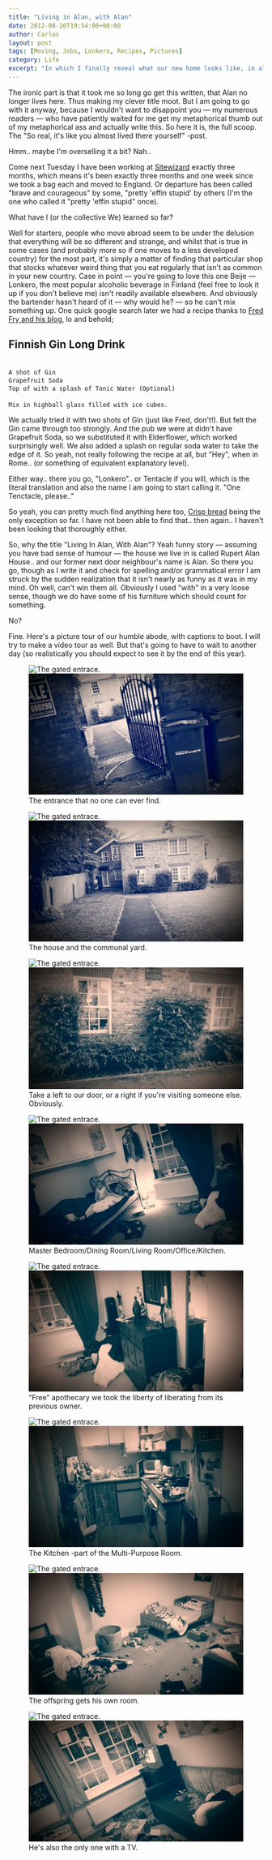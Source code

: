 ```yaml
---
title: "Living in Alan, with Alan"
date: 2012-08-26T19:54:00+00:00
author: Carlos
layout: post
tags: [Moving, Jobs, Lonkero, Recipes, Pictures]
category: Life
excerpt: "In which I finally reveal what our new home looks like, in all its semi-furnished glory."
---
```

The ironic part is that it took me so long go get this written, that Alan no longer lives here. Thus making my clever title moot. But I am going to go with it anyway, because I wouldn't want to disappoint you — my numerous readers — who have patiently waited for me get my metaphorical thumb out of my metaphorical ass and actually write this. So here it is, the full scoop. The "So real, it's like you almost lived there yourself" -post.

Hmm.. maybe I'm overselling it a bit? Nah..

Come next Tuesday I have been working at [Sitewizard](http://www.sitewizard.co.uk/) exactly three months, which means it's been exactly three months and one week since we took a bag each and moved to England. Or departure has been called "brave and courageous" by some, "pretty 'effin stupid' by others (I'm the one who called it "pretty 'effin stupid" once).

What have I (or the collective We) learned so far?

Well for starters, people who move abroad seem to be under the delusion that everything will be so different and strange, and whilst that is true in some cases (and probably more so if one moves to a less developed country) for the most part, it's simply a matter of finding that particular shop that stocks whatever weird thing that you eat regularly that isn't as common in your new country. Case in point — you're going to love this one Beije — Lonkero, the most popular alcoholic beverage in Finland (feel free to look it up if you don't believe me) isn't readily available elsewhere. And obviously the bartender hasn't heard of it — why would he? — so he can't mix something up. One quick google search later we had a recipe thanks to [Fred Fry and his blog](http://fredfryinternational.blogspot.co.uk/2008/09/lonkero-finnish-gin-long-drink-recipe.html), lo and behold;

## Finnish Gin Long Drink

~~~

A shot of Gin
Grapefruit Soda
Top of with a splash of Tonic Water (Optional)

Mix in highball glass filled with ice cubes.

~~~

We actually tried it with two shots of Gin (just like Fred, don't!). But felt the Gin came through too strongly. And the pub we were at didn't have Grapefruit Soda, so we substituted it with Elderflower, which worked surprisingly well. We also added a splash on regular soda water to take the edge of it. So yeah, not really following the recipe at all, but "Hey", when in Rome.. (or something of equivalent explanatory level).

Either way.. there you go, "Lonkero".. or Tentacle if you will, which is the literal translation and also the name I am going to start calling it. "One Tenctacle, please.."

So yeah, you can pretty much find anything here too, [Crisp bread](http://en.wikipedia.org/wiki/Kn%C3%A4ckebr%C3%B6d) being the only exception so far. I have not been able to find that.. then again.. I haven't been looking that thoroughly either.

So, why the title "Living In Alan, With Alan"? Yeah funny story — assuming you have bad sense of humour — the house we live in is called Rupert Alan House.. and our former next door neighbour's name is Alan. So there you go, though as I write it and check for spelling and/or grammatical error I am struck by the sudden realization that it isn't nearly as funny as it was in my mind. Oh well, can't win them all. Obviously I used "with" in a very loose sense, though we do have some of his furniture which should count for something.

No?

Fine. Here's a picture tour of our humble abode, with captions to boot. I will try to make a video tour as well. But that's going to have to wait to another day (so realistically you should expect to see it by the end of this year).

<figure>
    <img class="js-lazy-load" data-original="/assets/posts/2012/08/1.jpg" alt="The gated entrace.">
  <noscript>
    <img src="/assets/posts/2012/08/1.jpg" alt="The gated entrace.">
  </noscript>
  <figcaption>The entrance that no one can ever find.</figcaption>
</figure>

<figure>
    <img class="js-lazy-load" data-original="/assets/posts/2012/08/2.jpg" alt="The gated entrace.">
  <noscript>
    <img src="/assets/posts/2012/08/2.jpg" alt="The gated entrace.">
  </noscript>
  <figcaption>The house and the communal yard.</figcaption>
</figure>

<figure>
    <img class="js-lazy-load" data-original="/assets/posts/2012/08/3.jpg" alt="The gated entrace.">
  <noscript>
    <img src="/assets/posts/2012/08/3.jpg" alt="The gated entrace.">
  </noscript>
  <figcaption>Take a left to our door, or a right if you're visiting someone else. Obviously.</figcaption>
</figure>

<figure>
    <img class="js-lazy-load" data-original="/assets/posts/2012/08/5.jpg" alt="The gated entrace.">
  <noscript>
    <img src="/assets/posts/2012/08/5.jpg" alt="The gated entrace.">
  </noscript>
  <figcaption>Master Bedroom/Dining Room/Living Room/Office/Kitchen.</figcaption>
</figure>

<figure>
    <img class="js-lazy-load" data-original="/assets/posts/2012/08/6.jpg" alt="The gated entrace.">
  <noscript>
    <img src="/assets/posts/2012/08/6.jpg" alt="The gated entrace.">
  </noscript>
  <figcaption>“Free” apothecary we took the liberty of liberating from its previous owner.</figcaption>
</figure>

<figure>
    <img class="js-lazy-load" data-original="/assets/posts/2012/08/7.jpg" alt="The gated entrace.">
  <noscript>
    <img src="/assets/posts/2012/08/7.jpg" alt="The gated entrace.">
  </noscript>
  <figcaption>The Kitchen -part of the Multi-Purpose Room.</figcaption>
</figure>

<figure>
    <img class="js-lazy-load" data-original="/assets/posts/2012/08/8.jpg" alt="The gated entrace.">
  <noscript>
    <img src="/assets/posts/2012/08/8.jpg" alt="The gated entrace.">
  </noscript>
  <figcaption>The offspring gets his own room.</figcaption>
</figure>

<figure>
    <img class="js-lazy-load" data-original="/assets/posts/2012/08/9.jpg" alt="The gated entrace.">
  <noscript>
    <img src="/assets/posts/2012/08/9.jpg" alt="The gated entrace.">
  </noscript>
  <figcaption>He's also the only one with a TV.</figcaption>
</figure>